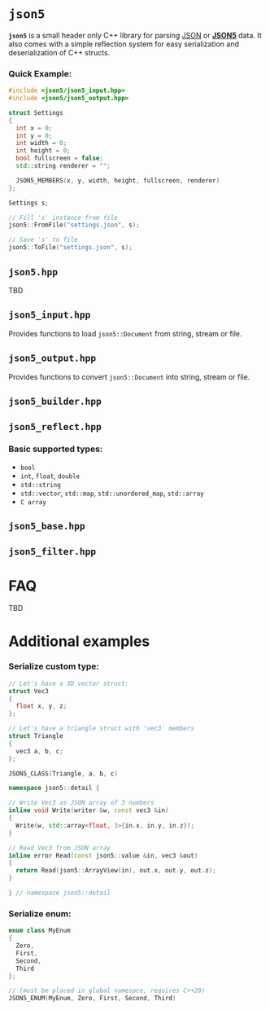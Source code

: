 # `json5`
**`json5`** is a small header only C++ library for parsing [JSON](https://en.wikipedia.org/wiki/JSON) or [**JSON5**](https://json5.org/) data. It also comes with a simple reflection system for easy serialization and deserialization of C++ structs.

### Quick Example:
```cpp
#include <json5/json5_input.hpp>
#include <json5/json5_output.hpp>

struct Settings
{
  int x = 0;
  int y = 0;
  int width = 0;
  int height = 0;
  bool fullscreen = false;
  std::string renderer = "";

  JSON5_MEMBERS(x, y, width, height, fullscreen, renderer)
};

Settings s;

// Fill 's' instance from file
json5::FromFile("settings.json", s);

// Save 's' to file
json5::ToFile("settings.json", s);
```

## `json5.hpp`
TBD

## `json5_input.hpp`
Provides functions to load `json5::Document` from string, stream or file.

## `json5_output.hpp`
Provides functions to convert `json5::Document` into string, stream or file.

## `json5_builder.hpp`

## `json5_reflect.hpp`

### Basic supported types:
- `bool`
- `int`, `float`, `double`
- `std::string`
- `std::vector`, `std::map`, `std::unordered_map`, `std::array`
- `C array`

## `json5_base.hpp`

## `json5_filter.hpp`

# FAQ
TBD

# Additional examples

### Serialize custom type:
```cpp
// Let's have a 3D vector struct:
struct Vec3
{
  float x, y, z;
};

// Let's have a triangle struct with 'vec3' members
struct Triangle
{
  vec3 a, b, c;
};

JSON5_CLASS(Triangle, a, b, c)

namespace json5::detail {

// Write Vec3 as JSON array of 3 numbers
inline void Write(writer &w, const vec3 &in)
{
  Write(w, std::array<float, 3>{in.x, in.y, in.z});
}

// Read Vec3 from JSON array
inline error Read(const json5::value &in, vec3 &out)
{
  return Read(json5::ArrayView(in), out.x, out.y, out.z);
}

} // namespace json5::detail
```

### Serialize enum:
```cpp
enum class MyEnum
{
  Zero,
  First,
  Second,
  Third
};

// (must be placed in global namespce, requires C++20)
JSON5_ENUM(MyEnum, Zero, First, Second, Third)
```
